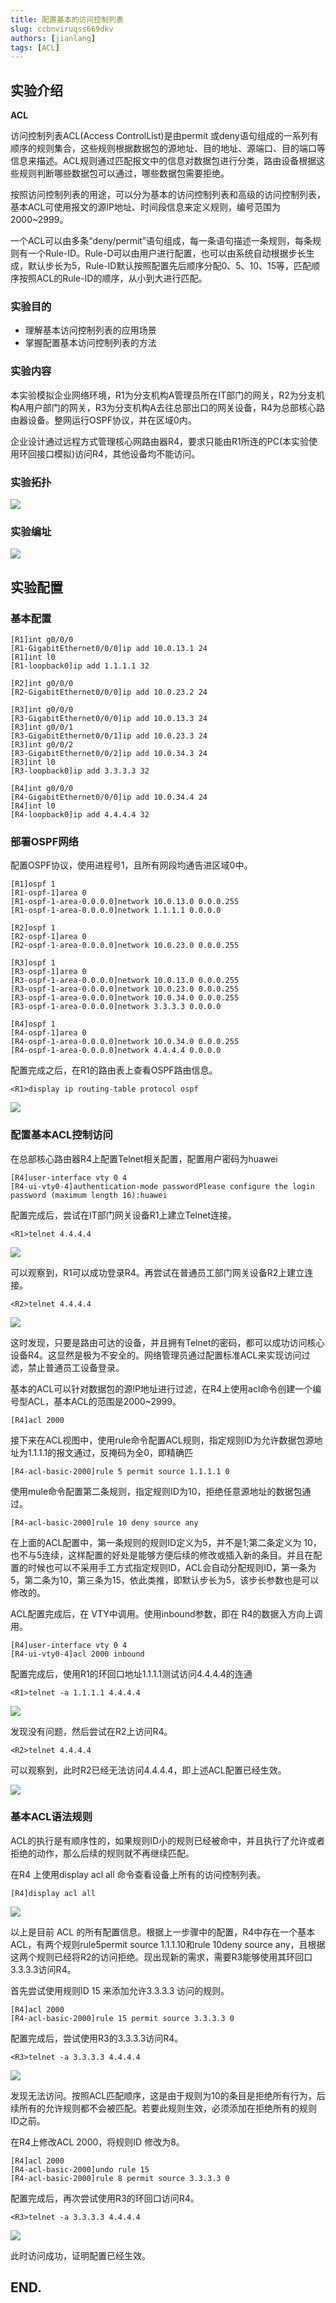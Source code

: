 ```yaml
---
title: 配置基本的访问控制列表
slug: ccbnviruqss669dkv
authors: [jianlang]
tags: [ACL]
---
```


## 实验介绍

**ACL**

访问控制列表ACL(Access ControlList)是由permit 或deny语句组成的一系列有顺序的规则集合，这些规则根据数据包的源地址、目的地址、源端口、目的端口等信息来描述。ACL规则通过匹配报文中的信息对数据包进行分类，路由设备根据这些规则判断哪些数据包可以通过，哪些数据包需要拒绝。

按照访问控制列表的用途，可以分为基本的访问控制列表和高级的访问控制列表，基本ACL可使用报文的源IP地址、时间段信息来定义规则，编号范围为2000~2999。

一个ACL可以由多条“deny/permit”语句组成，每一条语句描述一条规则，每条规则有一个Rule-ID。Rule-D可以由用户进行配置，也可以由系统自动根据步长生成，默认步长为5，Rule-ID默认按照配置先后顺序分配0、5、10、15等，匹配顺序按照ACL的Rule-ID的顺序，从小到大进行匹配。

<!--truncate-->

### 实验目的

- 理解基本访问控制列表的应用场景
- 掌握配置基本访问控制列表的方法

### 实验内容

本实验模拟企业网络环境，R1为分支机构A管理员所在IT部门的网关，R2为分支机构A用户部门的网关，R3为分支机构A去往总部出口的网关设备，R4为总部核心路由器设备。整网运行OSPF协议，并在区域0内。

企业设计通过远程方式管理核心网路由器R4，要求只能由R1所连的PC(本实验使用环回接口模拟)访问R4，其他设备均不能访问。

### 实验拓扑

![](1.webp)

### 实验编址

![](table.png)

## 实验配置

### 基本配置

```
[R1]int g0/0/0
[R1-GigabitEthernet0/0/0]ip add 10.0.13.1 24
[R1]int l0
[R1-loopback0]ip add 1.1.1.1 32

[R2]int g0/0/0
[R2-GigabitEthernet0/0/0]ip add 10.0.23.2 24

[R3]int g0/0/0
[R3-GigabitEthernet0/0/0]ip add 10.0.13.3 24
[R3]int g0/0/1
[R3-GigabitEthernet0/0/1]ip add 10.0.23.3 24
[R3]int g0/0/2
[R3-GigabitEthernet0/0/2]ip add 10.0.34.3 24
[R3]int l0
[R3-loopback0]ip add 3.3.3.3 32

[R4]int g0/0/0
[R4-GigabitEthernet0/0/0]ip add 10.0.34.4 24
[R4]int l0
[R4-loopback0]ip add 4.4.4.4 32
```

### 部署OSPF网络

配置OSPF协议，使用进程号1，且所有网段均通告进区域0中。

```
[R1]ospf 1
[R1-ospf-1]area 0
[R1-ospf-1-area-0.0.0.0]network 10.0.13.0 0.0.0.255
[R1-ospf-1-area-0.0.0.0]network 1.1.1.1 0.0.0.0

[R2]ospf 1
[R2-ospf-1]area 0
[R2-ospf-1-area-0.0.0.0]network 10.0.23.0 0.0.0.255

[R3]ospf 1
[R3-ospf-1]area 0
[R3-ospf-1-area-0.0.0.0]network 10.0.13.0 0.0.0.255
[R3-ospf-1-area-0.0.0.0]network 10.0.23.0 0.0.0.255
[R3-ospf-1-area-0.0.0.0]network 10.0.34.0 0.0.0.255
[R3-ospf-1-area-0.0.0.0]network 3.3.3.3 0.0.0.0

[R4]ospf 1
[R4-ospf-1]area 0
[R4-ospf-1-area-0.0.0.0]network 10.0.34.0 0.0.0.255
[R4-ospf-1-area-0.0.0.0]network 4.4.4.4 0.0.0.0
```

配置完成之后，在R1的路由表上查看OSPF路由信息。

```
<R1>display ip routing-table protocol ospf
```

![](2.webp)

### 配置基本ACL控制访问

在总部核心路由器R4上配置Telnet相关配置，配置用户密码为huawei

```
[R4]user-interface vty 0 4
[R4-ui-vty0-4]authentication-mode passwordPlease configure the login password (maximum length 16):huawei
```

配置完成后，尝试在IT部门网关设备R1上建立Telnet连接。

```
<R1>telnet 4.4.4.4
```

![](3.webp)

可以观察到，R1可以成功登录R4。再尝试在普通员工部门网关设备R2上建立连接。

```
<R2>telnet 4.4.4.4
```

![](4.webp)

这时发现，只要是路由可达的设备，并且拥有Telnet的密码，都可以成功访问核心设备R4。这显然是极为不安全的。网络管理员通过配置标准ACL来实现访问过滤，禁止普通员工设备登录。

基本的ACL可以针对数据包的源IP地址进行过滤，在R4上使用acl命令创建一个编号型ACL，基本ACL的范围是2000~2999。

```
[R4]acl 2000
```

接下来在ACL视图中，使用rule命令配置ACL规则，指定规则ID为允许数据包源地址为1.1.1.1的报文通过，反掩码为全0，即精确匹

```
[R4-acl-basic-2000]rule 5 permit source 1.1.1.1 0
```

使用mule命令配置第二条规则，指定规则ID为10，拒绝任意源地址的数据包通过。

```
[R4-acl-basic-2000]rule 10 deny source any
```

在上面的ACL配置中，第一条规则的规则ID定义为5，并不是1;第二条定义为 10，也不与5连续，这样配置的好处是能够方便后续的修改或插入新的条目。并且在配置的时候也可以不采用手工方式指定规则ID，ACL会自动分配规则ID，第一条为5，第二条为10，第三条为15，依此类推，即默认步长为5，该步长参数也是可以修改的。

ACL配置完成后，在 VTY中调用。使用inbound参数，即在 R4的数据入方向上调用。

```
[R4]user-interface vty 0 4
[R4-ui-vty0-4]acl 2000 inbound
```

配置完成后，使用R1的环回口地址1.1.1.1测试访问4.4.4.4的连通

```
<R1>telnet -a 1.1.1.1 4.4.4.4
```

![](5.webp)

发现没有问题，然后尝试在R2上访问R4。

```
<R2>telnet 4.4.4.4
```

可以观察到，此时R2已经无法访问4.4.4.4，即上述ACL配置已经生效。

![](6.webp)

### 基本ACL语法规则

ACL的执行是有顺序性的，如果规则ID小的规则已经被命中，并且执行了允许或者拒绝的动作，那么后续的规则就不再继续匹配。

在R4 上使用display acl all 命令查看设备上所有的访问控制列表。

```
[R4]display acl all
```

![](6.webp)

以上是目前 ACL 的所有配置信息。根据上一步骤中的配置，R4中存在一个基本ACL，有两个规则rule5permit source 1.1.1.10和rule 10deny source any，且根据这两个规则已经将R2的访问拒绝。现出现新的需求，需要R3能够使用其环回口3.3.3.3访问R4。

首先尝试使用规则ID 15 来添加允许3.3.3.3 访问的规则。

```
[R4]acl 2000
[R4-acl-basic-2000]rule 15 permit source 3.3.3.3 0
```

配置完成后，尝试使用R3的3.3.3.3访问R4。

```
<R3>telnet -a 3.3.3.3 4.4.4.4
```

![](7.webp)

发现无法访问。按照ACL匹配顺序，这是由于规则为10的条目是拒绝所有行为，后续所有的允许规则都不会被匹配。若要此规则生效，必须添加在拒绝所有的规则 ID之前。

在R4上修改ACL 2000，将规则ID 修改为8。

```
[R4]acl 2000
[R4-acl-basic-2000]undo rule 15
[R4-acl-basic-2000]rule 8 permit source 3.3.3.3 0
```

配置完成后，再次尝试使用R3的环回口访问R4。

```
<R3>telnet -a 3.3.3.3 4.4.4.4
```

![](8.webp)

此时访问成功，证明配置已经生效。

## END.